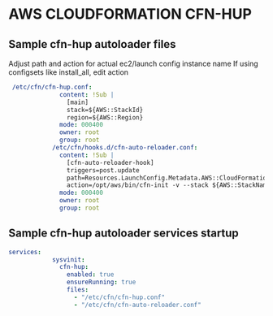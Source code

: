 # AWS CLOUDFORMATION CFN-HUP

## Sample cfn-hup autoloader files

Adjust path and action for actual ec2/launch config instance name
If using configsets like install_all, edit action

```yaml
 /etc/cfn/cfn-hup.conf:
              content: !Sub |
                [main]
                stack=${AWS::StackId}
                region=${AWS::Region}
              mode: 000400
              owner: root
              group: root
            /etc/cfn/hooks.d/cfn-auto-reloader.conf:
              content: !Sub |
                [cfn-auto-reloader-hook]
                triggers=post.update
                path=Resources.LaunchConfig.Metadata.AWS::CloudFormation::Init
                action=/opt/aws/bin/cfn-init -v --stack ${AWS::StackName} --resource WebServerInstance --configsets InstallAndRun --region ${AWS::Region}
              mode: 000400
              owner: root
              group: root
```

## Sample cfn-hup autoloader services startup

```yaml
services:
            sysvinit:
              cfn-hup:
                enabled: true
                ensureRunning: true
                files:
                  - "/etc/cfn/cfn-hup.conf"
                  - "/etc/cfn/cfn-auto-reloader.conf"
```
